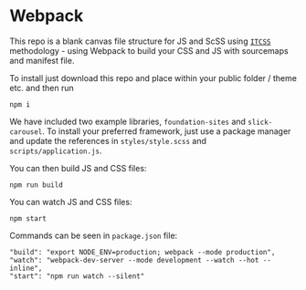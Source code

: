 # Webpack

This repo is a blank canvas file structure for JS and ScSS using [```ITCSS```](https://www.xfive.co/blog/itcss-scalable-maintainable-css-architecture/) methodology - using Webpack to build your CSS and JS with sourcemaps and manifest file.

To install just download this repo and place within your public folder / theme etc. and then run

```
npm i
```

We have included two example libraries, `foundation-sites` and `slick-carousel`. To install your preferred framework, just use a package manager and update the references in `styles/style.scss` and `scripts/application.js`.

You can then build JS and CSS files:

```
npm run build
```

You can watch JS and CSS files:

```
npm start
```

Commands can be seen in `package.json` file:

```
"build": "export NODE_ENV=production; webpack --mode production",
"watch": "webpack-dev-server --mode development --watch --hot --inline",
"start": "npm run watch --silent"
```
